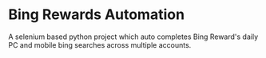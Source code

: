 # Bing Rewards Automation
A selenium based python project which auto completes Bing Reward's daily PC and mobile bing searches across multiple accounts. 

